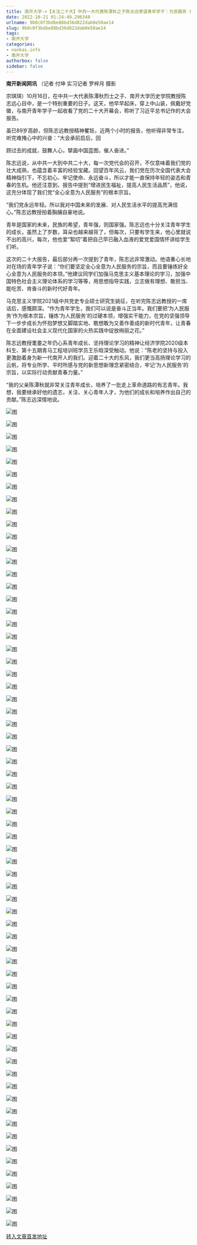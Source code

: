 ```yaml
---
title: 南开大学->【关注二十大】中共一大代表陈潭秋之子陈志远寄语青年学子：为民服务 行稳致远 | nankai.info
date: 2022-10-21 01:24:49.296348
urlname: 9b0c0f3bdbe88bd36d822dab0e50ae14
slug: 9b0c0f3bdbe88bd36d822dab0e50ae14
tags: 
- 南开大学
categories:
- nankai.info
- 南开大学
authorbox: false
sidebar: false
---
```

**南开新闻网讯** （记者 付坤 实习记者 罗梓月 摄影

宗琪琪）10月16日，在中共一大代表陈潭秋烈士之子、南开大学历史学院教授陈志远心目中，是一个特别重要的日子。这天，他早早起床，穿上中山装，佩戴好党徽，与南开青年学子一起收看了党的二十大开幕会，聆听了习近平总书记作的大会报告。

虽已89岁高龄，但陈志远教授精神矍铄，近两个小时的报告，他听得非常专注，听完难掩心中的兴奋：“大会承前启后，回
<!--more-->
顾过去的成就，鼓舞人心，擘画中国蓝图，催人奋进。”

陈志远说，从中共一大到中共二十大，每一次党代会的召开，不仅意味着我们党的壮大成熟，也蕴含着丰富的经验宝藏。回望百年风云，我们党在历次全国代表大会精神指引下，不忘初心、牢记使命、永远奋斗，所以才能一直保持年轻的姿态和青春的生机。他还注意到，报告中提到“增进民生福祉，提高人民生活品质”，他说，这充分体现了我们党“全心全意为人民服务”的根本宗旨。

“我们党永远年轻。所以我对中国未来的发展、对人民生活水平的提高充满信心。”陈志远教授拍着胸脯自豪地说。

青年是国家的未来，民族的希望，青年强，则国家强。陈志远也十分关注青年学生的成长，虽然上了岁数，耳朵也越来越背了，但每次，只要有学生来，他心里就说不出的高兴，每次，他也爱“絮叨”着把自己早已融入血液的爱党爱国情怀讲给学生们听。

这次的二十大报告，最后部分再一次提到了青年，陈志远非常激动。他语重心长地对在场的青年学子说：“你们要坚定全心全意为人民服务的宗旨，而且要锤炼好全心全意为人民服务的本领。”他建议同学们加强马克思主义基本理论的学习，加强中国特色社会主义理论体系的学习等等，用思想指导实践，立志做有理想、敢担当、能吃苦、肯奋斗的新时代好青年。

马克思主义学院2021级中共党史专业硕士研究生姚征，在听完陈志远教授的一席话后，感慨颇深。“作为青年学生，我们可以说是奋斗正当年。我们要把‘为人民服务’作为根本宗旨，锤炼‘为人民服务’的过硬本领，增强实干能力，在党的坚强领导下一步步成长为怀抱梦想又脚踏实地、敢想敢为又善作善成的新时代青年，让青春在全面建设社会主义现代化国家的火热实践中绽放绚丽之花。”

陈志远教授耄耋之年仍心系青年成长、坚持理论学习的精神让经济学院2020级本科生、第十五期青马工程培训班学员王乐晗深受触动。他说：“陈老的坚持与投入更激励着身为新一代南开人的我们。迎着二十大的东风，我们更当高扬理论学习的云帆，将专业所学、平时所感与党的新思想新理念紧密结合，牢记‘为人民服务’的宗旨，以实际行动贡献青春力量。”

“我的父亲陈潭秋就非常关注青年成长，培养了一批走上革命道路的有志青年。我想，我要继承好他的遗志，关注、关心青年人才，为他们的成长和培养作出自己的贡献。”陈志远深情地说。

![图](http://news.nankai.edu.cn/ywsd/system/2022/10/17/g)

![图](http://news.nankai.edu.cn/ywsd/system/2022/10/17/p)

![图](http://news.nankai.edu.cn/ywsd/system/2022/10/17/j)

![图](http://news.nankai.edu.cn/ywsd/system/2022/10/17/)

![图](http://news.nankai.edu.cn/ywsd/system/2022/10/17/4)

![图](http://news.nankai.edu.cn/ywsd/system/2022/10/17/2)

![图](http://news.nankai.edu.cn/ywsd/system/2022/10/17/4)

![图](http://news.nankai.edu.cn/ywsd/system/2022/10/17/8)

![图](http://news.nankai.edu.cn/ywsd/system/2022/10/17/b)

![图](http://news.nankai.edu.cn/ywsd/system/2022/10/17/2)

![图](http://news.nankai.edu.cn/ywsd/system/2022/10/17/d)

![图](http://news.nankai.edu.cn/ywsd/system/2022/10/17/2)

![图](http://news.nankai.edu.cn/ywsd/system/2022/10/17/_)

![图](http://news.nankai.edu.cn/ywsd/system/2022/10/17/5)

![图](http://news.nankai.edu.cn/ywsd/system/2022/10/17/9)

![图](http://news.nankai.edu.cn/ywsd/system/2022/10/17/4)

![图](http://news.nankai.edu.cn/ywsd/system/2022/10/17/8)

![图](http://news.nankai.edu.cn/ywsd/system/2022/10/17/4)

![图](http://news.nankai.edu.cn/ywsd/system/2022/10/17/0)

![图](http://news.nankai.edu.cn/ywsd/system/2022/10/17/0)

![图](http://news.nankai.edu.cn/ywsd/system/2022/10/17/0)

![图](http://news.nankai.edu.cn/ywsd/system/2022/10/17/3)

![图](http://news.nankai.edu.cn/ywsd/system/2022/10/17/0)

![图](http://news.nankai.edu.cn/ywsd/system/2022/10/17/0)

![图](http://news.nankai.edu.cn/)

![图](http://news.nankai.edu.cn/ywsd/system/2022/10/17/4)

![图](http://news.nankai.edu.cn/ywsd/system/2022/10/17/8)

![图](http://news.nankai.edu.cn/ywsd/system/2022/10/17/4)

![图](http://news.nankai.edu.cn/)

![图](http://news.nankai.edu.cn/ywsd/system/2022/10/17/0)

![图](http://news.nankai.edu.cn/ywsd/system/2022/10/17/0)

![图](http://news.nankai.edu.cn/ywsd/system/2022/10/17/0)

![图](http://news.nankai.edu.cn/)

![图](http://news.nankai.edu.cn/ywsd/system/2022/10/17/3)

![图](http://news.nankai.edu.cn/ywsd/system/2022/10/17/0)

![图](http://news.nankai.edu.cn/ywsd/system/2022/10/17/0)

![图](http://news.nankai.edu.cn/)

![图](http://news.nankai.edu.cn/ywsd/system/2022/10/17/c)

![图](http://news.nankai.edu.cn/ywsd/system/2022/10/17/i)

![图](http://news.nankai.edu.cn/ywsd/system/2022/10/17/p)

![图](http://news.nankai.edu.cn/)

![图](http://news.nankai.edu.cn/ywsd/system/2022/10/17/n)

![图](http://news.nankai.edu.cn/ywsd/system/2022/10/17/c)

![图](http://news.nankai.edu.cn/ywsd/system/2022/10/17/)

![图](http://news.nankai.edu.cn/ywsd/system/2022/10/17/u)

![图](http://news.nankai.edu.cn/ywsd/system/2022/10/17/d)

![图](http://news.nankai.edu.cn/ywsd/system/2022/10/17/e)

![图](http://news.nankai.edu.cn/ywsd/system/2022/10/17/)

![图](http://news.nankai.edu.cn/ywsd/system/2022/10/17/i)

![图](http://news.nankai.edu.cn/ywsd/system/2022/10/17/a)

![图](http://news.nankai.edu.cn/ywsd/system/2022/10/17/k)

![图](http://news.nankai.edu.cn/ywsd/system/2022/10/17/n)

![图](http://news.nankai.edu.cn/ywsd/system/2022/10/17/a)

![图](http://news.nankai.edu.cn/ywsd/system/2022/10/17/n)

![图](http://news.nankai.edu.cn/ywsd/system/2022/10/17/)

![图](http://news.nankai.edu.cn/ywsd/system/2022/10/17/s)

![图](http://news.nankai.edu.cn/ywsd/system/2022/10/17/w)

![图](http://news.nankai.edu.cn/ywsd/system/2022/10/17/e)

![图](http://news.nankai.edu.cn/ywsd/system/2022/10/17/n)

![图](http://news.nankai.edu.cn/)

![图](http://news.nankai.edu.cn/)

![图](http://news.nankai.edu.cn/ywsd/system/2022/10/17/:)

![图](http://news.nankai.edu.cn/ywsd/system/2022/10/17/p)

![图](http://news.nankai.edu.cn/ywsd/system/2022/10/17/t)

![图](http://news.nankai.edu.cn/ywsd/system/2022/10/17/t)

![图](http://news.nankai.edu.cn/ywsd/system/2022/10/17/h)

[转入文章首发地址](http://news.nankai.edu.cn/ywsd/system/2022/10/17/030053172.shtml)